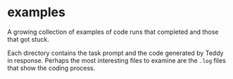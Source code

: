 # examples

A growing collection of examples of code runs that completed and those that got stuck.

Each directory contains the task prompt and the code generated by Teddy in response. Perhaps the most interesting files to examine are the `.log` files that show the coding process.